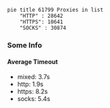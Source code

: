 
```mermaid
pie title 61799 Proxies in list
    "HTTP" : 28642
    "HTTPS": 10641
    "SOCKS" : 30874
```

### Some Info
#### Average Timeout

- mixed: 3.7s
- http: 1.9s
- https: 8.2s
- socks: 5.4s